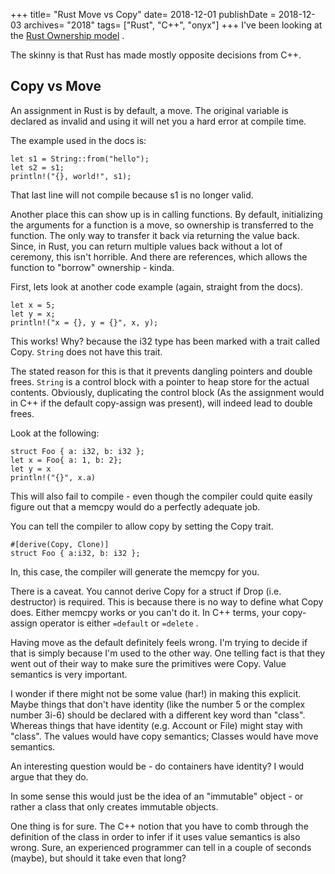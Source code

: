+++
title= "Rust Move vs Copy"
date= 2018-12-01
publishDate = 2018-12-03
archives= "2018"
tags= ["Rust", "C++", "onyx"]
+++
I've been looking at the [Rust Ownership model](https://doc.rust-lang.org/book/2018-edition/ch04-01-what-is-ownership.html) .

The skinny is that Rust has made mostly opposite decisions from C++.

## Copy vs Move

An assignment in Rust is by default, a move. The original variable is declared as invalid and using it will net you a hard error at compile time.

The example used in the docs is:

```
let s1 = String::from("hello");
let s2 = s1;
println!("{}, world!", s1);
```

That last line will not compile because s1 is no longer valid.

Another place this can show up is in calling functions. By default, initializing the arguments for a function is a move, so ownership is transferred to the function. The only way to transfer it back via returning the value back. Since, in Rust, you can return multiple values back without a lot of ceremony, this isn't horrible. And there are references, which allows the function to "borrow" ownership - kinda.

First, lets look at another code example (again, straight from the docs).

```
let x = 5;
let y = x;
println!("x = {}, y = {}", x, y);
```

This works! Why? because the i32 type has been marked with a trait called Copy. `String` does not have this trait.

The stated reason for this is that it prevents dangling pointers and double frees. `String` is a control block with a pointer to heap store for the actual contents. Obviously, duplicating the control block (As the assignment would in C++ if the default copy-assign was present), will indeed lead to double frees.

Look at the following:

```
struct Foo { a: i32, b: i32 };
let x = Foo{ a: 1, b: 2};
let y = x
println!("{}", x.a)
```

This will also fail to compile - even though the compiler could quite easily figure out that a memcpy would do a perfectly adequate job.

You can tell the compiler to allow copy by setting the Copy trait.

```
#[derive(Copy, Clone)]
struct Foo { a:i32, b: i32 };
```

In, this case, the compiler will generate the memcpy for you.

There is a caveat. You cannot derive Copy for a struct if Drop (i.e. destructor) is required. This is because there is no way to define what Copy does. Either memcpy works or you can't do it. In C++ terms, your copy-assign operator is either `=default` or `=delete` .

Having move as the default definitely feels wrong. I'm trying to decide if that is simply because I'm used to the other way. One telling fact is that they went out of their way to make sure the primitives were Copy. Value semantics is very important.

I wonder if there might not be some value (har!) in making this explicit. Maybe things that don't have identity (like the number 5 or the complex number 3i-6) should be declared with a different key word than "class". Whereas things that have identity (e.g. Account or File) might stay with "class". The values would have copy semantics; Classes would have move semantics.

An interesting question would be - do containers have identity? I would argue that they do.

In some sense this would just be the idea of an "immutable" object - or rather a class that only creates immutable objects.

One thing is for sure. The C++ notion that you have to comb through the definition of the class in order to infer if it uses value semantics is also wrong. Sure, an experienced programmer can tell in a couple of seconds (maybe), but should it take even that long?
